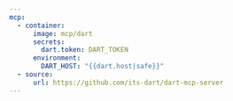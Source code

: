 ```yaml
---
mcp:
  - container:
      image: mcp/dart
      secrets:
        dart.token: DART_TOKEN
      environment:
        DART_HOST: "{{dart.host|safe}}"
  - source:
      url: https://github.com/its-dart/dart-mcp-server
---
```

